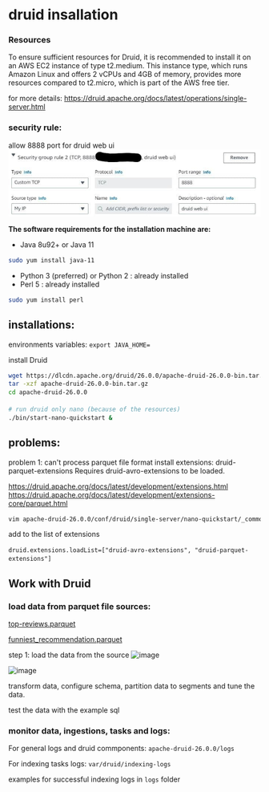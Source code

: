 # druid insallation

### Resources
To ensure sufficient resources for Druid, it is recommended to install it on an AWS EC2 instance of type t2.medium. This instance type, which runs Amazon Linux and offers 2 vCPUs and 4GB of memory, provides more resources compared to t2.micro, which is part of the AWS free tier.


for more details: https://druid.apache.org/docs/latest/operations/single-server.html

### security rule:
allow 8888 port for druid web ui
![image](images/add-security-group-rule-port-8888.jpg)

**The software requirements for the installation machine are:**
* Java 8u92+ or Java 11
```bash
sudo yum install java-11
```
* Python 3 (preferred) or Python 2 : already installed
* Perl 5 : already installed
```bash
sudo yum install perl
```

## installations:

environments variables:
```export JAVA_HOME=```

install Druid
```bash
wget https://dlcdn.apache.org/druid/26.0.0/apache-druid-26.0.0-bin.tar.gz
tar -xzf apache-druid-26.0.0-bin.tar.gz
cd apache-druid-26.0.0

# run druid only nano (because of the resources)
./bin/start-nano-quickstart &
```

## problems:

problem 1: can't process parquet file format
install extensions: druid-parquet-extensions
Requires druid-avro-extensions to be loaded.

https://druid.apache.org/docs/latest/development/extensions.html
https://druid.apache.org/docs/latest/development/extensions-core/parquet.html

```bash
vim apache-druid-26.0.0/conf/druid/single-server/nano-quickstart/_common/common.runtime.properties
```

add to the list of extensions

```druid.extensions.loadList=["druid-avro-extensions", "druid-parquet-extensions"]```

## Work with Druid
### load data from parquet file sources:
[top-reviews.parquet
](https://github.com/ofirshmuel/druid-insallation/raw/main/top-reviews.parquet)

[funniest_recommendation.parquet
](https://github.com/ofirshmuel/druid-insallation/raw/main/funniest_recommendation.parquet)

step 1: load the data from the source
![image](images/druid-load-data-step1.PNG)

![image](images/druid-load-data-step2.PNG)

transform data, configure schema, partition data to segments and tune the data.

test the data with the example sql

### monitor data, ingestions, tasks and logs:
For general logs and druid commponents: ```apache-druid-26.0.0/logs```

For indexing tasks logs: ```var/druid/indexing-logs```

examples for successful indexing logs in `logs` folder
